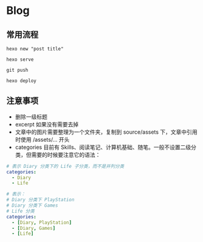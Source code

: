 # Blog

## 常用流程

```shell
hexo new "post title"

hexo serve

git push

hexo deploy
```

## 注意事项

- 删除一级标题
- excerpt 如果没有需要去掉
- 文章中的图片需要整理为一个文件夹，复制到 source/assets 下，文章中引用时使用 /assets/... 开头
- categories 目前有 Skills、阅读笔记、计算机基础、随笔。一般不设置二级分类，但需要的时候要注意它的语法：

```yaml
# 表示 Diary 分类下的 Life 子分类，而不是并列分类
categories:
  - Diary
  - Life

# 表示：
# Diary 分类下 PlayStation
# Diary 分类下 Games
# Life 分类
categories:
  - [Diary, PlayStation]
  - [Diary, Games]
  - [Life]
```


